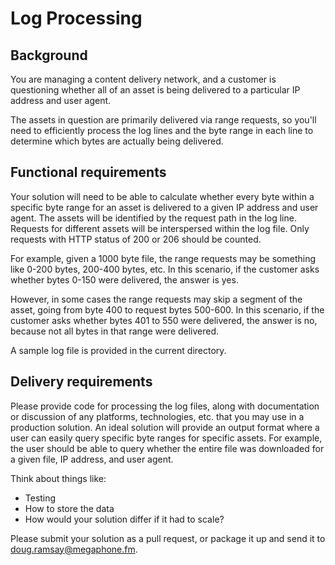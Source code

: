 # Log Processing

## Background

You are managing a content delivery network, and a customer is questioning whether all of an asset is being delivered to a particular IP address and user agent.

The assets in question are primarily delivered via range requests, so you'll need to efficiently process the log lines and the byte range in each line to determine which bytes are actually being delivered.

## Functional requirements

Your solution will need to be able to calculate whether every byte within a specific byte range for an asset is delivered to a given IP address and user agent. The assets will be identified by the request path in the log line. Requests for different assets will be interspersed within the log file. Only requests with HTTP status of 200 or 206 should be counted.

For example, given a 1000 byte file, the range requests may be something like 0-200 bytes, 200-400 bytes, etc. In this scenario, if the customer asks whether bytes 0-150 were delivered, the answer is yes.

However, in some cases the range requests may skip a segment of the asset, going from byte 400 to request bytes 500-600. In this scenario, if the customer asks whether bytes 401 to 550 were delivered, the answer is no, because not all bytes in that range were delivered.

A sample log file is provided in the current directory.

## Delivery requirements

Please provide code for processing the log files, along with documentation or discussion of any platforms, technologies, etc. that you may use in a production solution. An ideal solution will provide an output format where a user can easily query specific byte ranges for specific assets. For example, the user should be able to query whether the entire file was downloaded for a given file, IP address, and user agent.

Think about things like:

* Testing
* How to store the data
* How would your solution differ if it had to scale?

Please submit your solution as a pull request, or package it up and send it to doug.ramsay@megaphone.fm.
